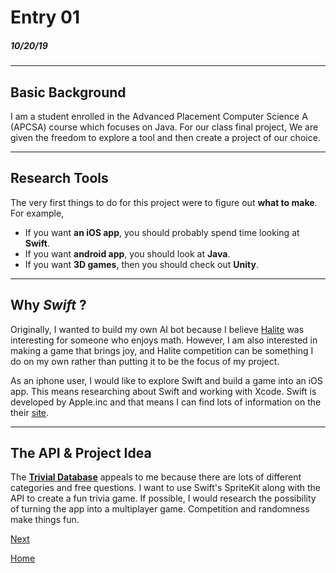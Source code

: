 # Entry 01
##### 10/20/19
---

## Basic Background

I am a student enrolled in the Advanced Placement Computer Science A (APCSA) course which focuses on Java.
For our class final project, We are given the freedom to explore a tool and then create a project of our choice.

---
## Research Tools

The very first things to do for this project were to figure out **what to make**.
For example,
- If you want **an iOS app**, you should probably spend time looking at **Swift**.
- If you want **android app**, you should look at **Java**.
- If you want **3D games**, then you should check out **Unity**.

---
## Why **_Swift_** ?

Originally, I wanted to build my own AI bot because I believe [Halite](https://halite.io) was interesting for someone who enjoys math.
However, I am also interested in making a game that brings joy, and Halite competition can be something I do on my own rather than
putting it to be the focus of my project.

As an iphone user, I would like to explore Swift and build a game into an iOS app. This means researching about Swift and working
with Xcode. Swift is developed by Apple.inc and that means I can find lots of information on the their [site](https://developer.apple.com/swift/).

---
## The API & Project Idea

The [**Trivial Database**](https://opentdb.com/) appeals to me because there are lots of different categories and free questions.
I want to use Swift's SpriteKit along with the API to create a fun trivia game. If possible, I would research the possibility of
turning the app into a multiplayer game. Competition and randomness make things fun.


[Next](entry02.md)

[Home](../README.md)

